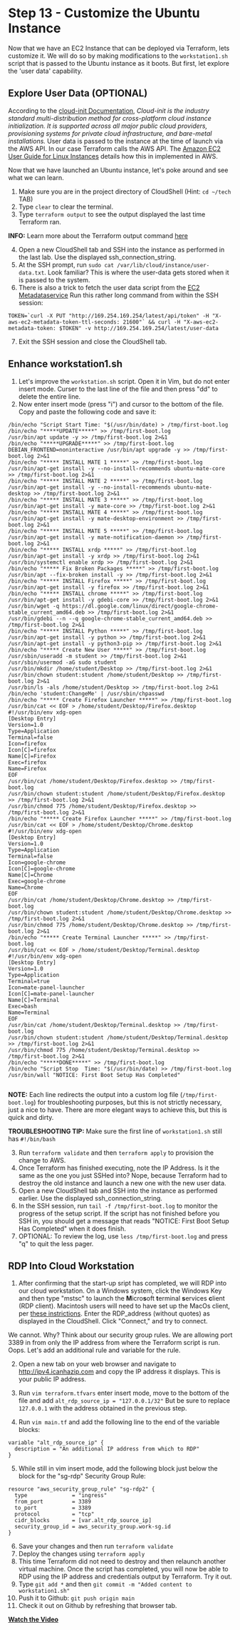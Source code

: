 # Step 13 - Customize the Ubuntu Instance

Now that we have an EC2 Instance that can be deployed via Terraform, lets customize
it. We will do so by making modifications to the `workstation1.sh` script that is
passed to the Ubuntu instance as it boots. But first, let explore the 'user data'
capability.

## Explore User Data (OPTIONAL)
According to the [cloud-init Documentation](https://cloudinit.readthedocs.io/en/latest/),
_Cloud-init is the industry standard multi-distribution method for cross-platform cloud
instance initialization. It is supported across all major public cloud providers,
provisioning systems for private cloud infrastructure, and bare-metal installations._
User data is passed to the instance at the time of launch via the AWS API. In our case
Terraform calls the AWS API. The
[Amazon EC2 User Guide for Linux Instances](https://docs.aws.amazon.com/AWSEC2/latest/UserGuide/user-data.html)
details how this in implemented in AWS.

Now that we have launched an Ubuntu instance, let's poke around and see what we can learn.

1. Make sure you are in the project directory of CloudShell (Hint: `cd ~/tech` TAB)
2. Type `clear` to clear the terminal.
3. Type `terraform output` to see the output displayed the last time Terraform ran.

**INFO:** Learn more about the Terraform output command
[here](https://www.terraform.io/docs/cli/commands/output.html)

4. Open a new CloudShell tab and SSH into the instance as performed in the last lab.
Use the displayed ssh_connection_string.
5. At the SSH prompt, run `sudo cat /var/lib/cloud/instance/user-data.txt`. Look familiar?
This is where the user-data gets stored when it is passed to the system.
6. There is also a trick to fetch the user data script from the
[EC2 Metadataservice](https://docs.aws.amazon.com/AWSEC2/latest/UserGuide/ec2-instance-metadata.html)
Run this rather long command from within the SSH session:

```
TOKEN=`curl -X PUT "http://169.254.169.254/latest/api/token" -H "X-aws-ec2-metadata-token-ttl-seconds: 21600"` && curl -H "X-aws-ec2-metadata-token: $TOKEN" -v http://169.254.169.254/latest/user-data
```

7. Exit the SSH session and close the CloudShell tab.

## Enhance workstation1.sh

1. Let's improve the `workstation.sh` script. Open it in Vim, but do not enter insert
mode. Curser to the last line of the file and then press "dd" to delete the entire line.
2. Now enter insert mode (press "i") and cursor to the bottom of the file. Copy and
paste the following code and save it:

```
/bin/echo "Script Start Time: "$(/usr/bin/date) > /tmp/first-boot.log
/bin/echo "*****UPDATE*****" >> /tmp/first-boot.log
/usr/bin/apt update -y >> /tmp/first-boot.log 2>&1
/bin/echo "*****UPGRADE*****" >> /tmp/first-boot.log
DEBIAN_FRONTEND=noninteractive /usr/bin/apt upgrade -y >> /tmp/first-boot.log 2>&1
/bin/echo "***** INSTALL MATE 1 *****" >> /tmp/first-boot.log
/usr/bin/apt-get install -y --no-install-recommends ubuntu-mate-core >> /tmp/first-boot.log 2>&1
/bin/echo "***** INSTALL MATE 2 *****" >> /tmp/first-boot.log
/usr/bin/apt-get install -y --no-install-recommends ubuntu-mate-desktop >> /tmp/first-boot.log 2>&1
/bin/echo "***** INSTALL MATE 3 *****" >> /tmp/first-boot.log
/usr/bin/apt-get install -y mate-core >> /tmp/first-boot.log 2>&1
/bin/echo "***** INSTALL MATE 4 *****" >> /tmp/first-boot.log
/usr/bin/apt-get install -y mate-desktop-environment >> /tmp/first-boot.log 2>&1
/bin/echo "***** INSTALL MATE 5 *****" >> /tmp/first-boot.log
/usr/bin/apt-get install -y mate-notification-daemon >> /tmp/first-boot.log 2>&1
/bin/echo "***** INSTALL xrdp *****" >> /tmp/first-boot.log
/usr/bin/apt-get install -y xrdp >> /tmp/first-boot.log 2>&1
/usr/bin/systemctl enable xrdp >> /tmp/first-boot.log 2>&1
/bin/echo "***** Fix Broken Packages *****" >> /tmp/first-boot.log
/usr/bin/apt --fix-broken install -y >> /tmp/first-boot.log 2>&1
/bin/echo "***** INSTALL Firefox *****" >> /tmp/first-boot.log
/usr/bin/apt-get install -y firefox >> /tmp/first-boot.log 2>&1
/bin/echo "***** INSTALL chrome *****" >> /tmp/first-boot.log
/usr/bin/apt-get install -y gdebi-core >> /tmp/first-boot.log 2>&1
/usr/bin/wget -q https://dl.google.com/linux/direct/google-chrome-stable_current_amd64.deb >> /tmp/first-boot.log 2>&1
/usr/bin/gdebi --n --q google-chrome-stable_current_amd64.deb >> /tmp/first-boot.log 2>&1
/bin/echo "***** INSTALL Python *****" >> /tmp/first-boot.log
/usr/bin/apt-get install -y python >> /tmp/first-boot.log 2>&1
/usr/bin/apt-get install -y python3-pip >> /tmp/first-boot.log 2>&1
/bin/echo "***** Create New User *****" >> /tmp/first-boot.log
/usr/sbin/useradd -m student >> /tmp/first-boot.log 2>&1
/usr/sbin/usermod -aG sudo student
/usr/bin/mkdir /home/student/Desktop >> /tmp/first-boot.log 2>&1
/usr/bin/chown student:student /home/student/Desktop >> /tmp/first-boot.log 2>&1
/usr/bin/ls -als /home/student/Desktop >> /tmp/first-boot.log 2>&1
/bin/echo 'student:ChangeMe' | /usr/sbin/chpasswd
/bin/echo "***** Create Firefox Launcher *****" >> /tmp/first-boot.log
/usr/bin/cat << EOF > /home/student/Desktop/Firefox.desktop
#!/usr/bin/env xdg-open
[Desktop Entry]
Version=1.0
Type=Application
Terminal=false
Icon=firefox
Icon[C]=firefox
Name[C]=Firefox
Exec=firefox
Name=Firefox
EOF
/usr/bin/cat /home/student/Desktop/Firefox.desktop >> /tmp/first-boot.log
/usr/bin/chown student:student /home/student/Desktop/Firefox.desktop >> /tmp/first-boot.log 2>&1
/usr/bin/chmod 775 /home/student/Desktop/Firefox.desktop >> /tmp/first-boot.log 2>&1
/bin/echo "***** Create Firefox Launcher *****" >> /tmp/first-boot.log
/usr/bin/cat << EOF > /home/student/Desktop/Chrome.desktop
#!/usr/bin/env xdg-open
[Desktop Entry]
Version=1.0
Type=Application
Terminal=false
Icon=google-chrome
Icon[C]=google-chrome
Name[C]=Chrome
Exec=google-chrome
Name=Chrome
EOF
/usr/bin/cat /home/student/Desktop/Chrome.desktop >> /tmp/first-boot.log
/usr/bin/chown student:student /home/student/Desktop/Chrome.desktop >> /tmp/first-boot.log 2>&1
/usr/bin/chmod 775 /home/student/Desktop/Chrome.desktop >> /tmp/first-boot.log 2>&1
/bin/echo "***** Create Terminal Launcher *****" >> /tmp/first-boot.log
/usr/bin/cat << EOF > /home/student/Desktop/Terminal.desktop
#!/usr/bin/env xdg-open
[Desktop Entry]
Version=1.0
Type=Application
Terminal=true
Icon=mate-panel-launcher
Icon[C]=mate-panel-launcher
Name[C]=Terminal
Exec=bash
Name=Terminal
EOF
/usr/bin/cat /home/student/Desktop/Terminal.desktop >> /tmp/first-boot.log
/usr/bin/chown student:student /home/student/Desktop/Terminal.desktop >> /tmp/first-boot.log 2>&1
/usr/bin/chmod 775 /home/student/Desktop/Terminal.desktop >> /tmp/first-boot.log 2>&1
/bin/echo "*****DONE*****" >> /tmp/first-boot.log
/bin/echo "Script Stop  Time: "$(/usr/bin/date) >> /tmp/first-boot.log
/usr/bin/wall "NOTICE: First Boot Setup Has Completed"


```

**NOTE:** Each line redirects the output into a custom log file (`/tmp/first-boot.log`)
for troubleshooting purposes, but this is not strictly necessary, just a nice to have.
There are more elegant ways to achieve this, but this is quick and dirty.

**TROUBLESHOOTING TIP:** Make sure the first line of `workstation1.sh` still has
`#!/bin/bash`

3. Run `terraform validate` and then `terraform apply` to provision the change to AWS.
4. Once Terraform has finished executing, note the IP Address. Is it the same as the
one you just SSHed into? Nope, because Terraform had to destroy the old instance and
launch a new one with the new user data.
5. Open a new CloudShell tab and SSH into the instance as performed earlier. Use the
displayed ssh_connection_string.
6. In the SSH session, run `tail -f /tmp/first-boot.log` to monitor the progress of the
setup script. If the script has not finished before you SSH in, you should get a message that reads
"NOTICE: First Boot Setup Has Completed" when it does finish.
7. OPTIONAL: To review the log, use `less /tmp/first-boot.log` and press "q" to quit the
less pager.

## RDP Into Cloud Workstation
1. After confirming that the start-up sript has completed, we will RDP into our cloud
workstation. On a Windows system, click the Windows Key and then type "mstsc" to
launch the **M**icro**s**oft **t**erminal **s**ervices **c**lient
(RDP client). Macintosh users will need to have set up the MacOs client, per
[these instrictions](https://docs.microsoft.com/en-us/windows-server/remote/remote-desktop-services/clients/remote-desktop-mac). Enter the RDP_address (without quotes) as displayed in the CloudShell.
Click "Connect," and try to connect.

We cannot. Why? Think about our security group rules. We are allowing port 3389 in from only the
IP address from where the Terraform script is run. Oops. Let's add an additional rule and variable
for the rule.

2. Open a new tab on your web browser and navigate to http://ipv4.icanhazip.com and copy
the IP address it displays. This is your public IP address.

3. Run `vim terraform.tfvars` enter insert mode, move to the bottom of the file and
add `alt_rdp_source_ip = "127.0.0.1/32"` But be sure to replace `127.0.0.1` with the address
obtained in the previous step.

4. Run `vim main.tf` and add the following line to the end of the variable blocks:
```
variable "alt_rdp_source_ip" {
  description = "An additional IP address from which to RDP"
}

```

5. While still in vim insert mode, add the following block just below the block for the
"sg-rdp" Security Group Rule:

```
resource "aws_security_group_rule" "sg-rdp2" {
  type              = "ingress"
  from_port         = 3389
  to_port           = 3389
  protocol          = "tcp"
  cidr_blocks       = [var.alt_rdp_source_ip]
  security_group_id = aws_security_group.work-sg.id
}

```
6. Save your changes and then run `terraform validate`
7. Deploy the changes using `terraform apply`
8. This time Terraform did not need to destroy and then relaunch another virtual
machine. Once the script has completed, you will now be able to RDP using the IP
address and credentials output by Terraform. Try it out.
10. Type `git add *` and then `git commit -m "Added content to workstation1.sh"`
11. Push it to Github: `git push origin main`
12. Check it out on Github by refreshing that browser tab.


**[Watch the Video](https://youtu.be/9JMb2ir5jC0)**
